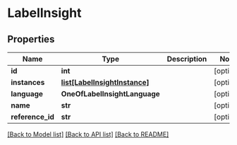 # LabelInsight

## Properties
Name | Type | Description | Notes
------------ | ------------- | ------------- | -------------
**id** | **int** |  | [optional] 
**instances** | [**list[LabelInsightInstance]**](LabelInsightInstance.md) |  | [optional] 
**language** | **OneOfLabelInsightLanguage** |  | [optional] 
**name** | **str** |  | [optional] 
**reference_id** | **str** |  | [optional] 

[[Back to Model list]](../README.md#documentation-for-models) [[Back to API list]](../README.md#documentation-for-api-endpoints) [[Back to README]](../README.md)

